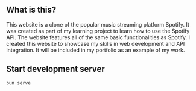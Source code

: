 ## What is this?
This website is a clone of the popular music streaming platform Spotify. It was created as part of my learning project to learn how to use the Spotify API. The website features all of the same basic functionalities as Spotify. I created this website to showcase my skills in web development and API integration. It will be included in my portfolio as an example of my work.

## Start development server
```sh
bun serve
```